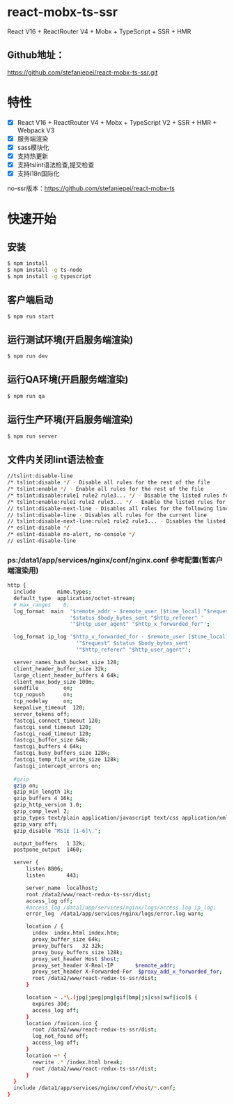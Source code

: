# react-mobx-ts-ssr
React V16 + ReactRouter V4 + Mobx + TypeScript + SSR + HMR

## Github地址：
https://github.com/stefaniepei/react-mobx-ts-ssr.git

# 特性

- [x] React V16 + ReactRouter V4 + Mobx + TypeScript V2 + SSR + HMR + Webpack V3
- [x] 服务端渲染
- [x] sass模块化
- [x] 支持热更新
- [x] 支持tslint语法检查,提交检查
- [x] 支持i18n国际化

no-ssr版本：https://github.com/stefaniepei/react-mobx-ts

# 快速开始

## 安装

````bash
$ npm install
$ npm install -g ts-node
$ npm install -g typescript
````

## 客户端启动

````bash
$ npm run start
````

## 运行测试环境(开启服务端渲染)

````bash
$ npm run dev
````

## 运行QA环境(开启服务端渲染)

````bash
$ npm run qa
````

## 运行生产环境(开启服务端渲染)

````bash
$ npm run server
````

## 文件内关闭lint语法检查

````bash
//tslint:disable-line
/* tslint:disable */ - Disable all rules for the rest of the file
/* tslint:enable */ - Enable all rules for the rest of the file
/* tslint:disable:rule1 rule2 rule3... */ - Disable the listed rules for the rest of the file
/* tslint:enable:rule1 rule2 rule3... */ - Enable the listed rules for the rest of the file
// tslint:disable-next-line - Disables all rules for the following line someCode();
// tslint:disable-line - Disables all rules for the current line
// tslint:disable-next-line:rule1 rule2 rule3... - Disables the listed rules for the next line
/* eslint-disable */
/* eslint-disable no-alert, no-console */
// eslint-disable-line
````

### ps:/data1/app/services/nginx/conf/nginx.conf 参考配置(暂客户端渲染用)
````bash
http {
  include       mime.types;
  default_type  application/octet-stream;
  # max_ranges    0;
  log_format  main  '$remote_addr - $remote_user [$time_local] "$request" '
                    '$status $body_bytes_sent "$http_referer" '
                    '"$http_user_agent" "$http_x_forwarded_for"';

  log_format ip_log '$http_x_forwarded_for - $remote_user [$time_local] '
                      '"$request" $status $body_bytes_sent'
                      '"$http_referer" "$http_user_agent"';

  server_names_hash_bucket_size 128;
  client_header_buffer_size 32k;
  large_client_header_buffers 4 64k;
  client_max_body_size 100m;
  sendfile        on;
  tcp_nopush      on;
  tcp_nodelay     on;
  keepalive_timeout  120;
  server_tokens off;
  fastcgi_connect_timeout 120;
  fastcgi_send_timeout 120;
  fastcgi_read_timeout 120;
  fastcgi_buffer_size 64k;
  fastcgi_buffers 4 64k;
  fastcgi_busy_buffers_size 128k;
  fastcgi_temp_file_write_size 128k;
  fastcgi_intercept_errors on;
    
  #gzip
  gzip on;
  gzip_min_length 1k;
  gzip_buffers 4 16k;
  gzip_http_version 1.0;
  gzip_comp_level 2;
  gzip_types text/plain application/javascript text/css application/xml text/javascript application/x-httpd-php image/jpeg image/gif image/png;
  gzip_vary off;
  gzip_disable "MSIE [1-6]\.";

  output_buffers   1 32k;
  postpone_output  1460;

  server {
      listen 8806;
      listen       443;

      server_name  localhost;
      root /data2/www/react-redux-ts-ssr/dist;
      access_log off;
      #access_log /data1/app/services/nginx/logs/access.log ip_log;
      error_log  /data1/app/services/nginx/logs/error.log warn;

      location / {
        index  index.html index.htm;
        proxy_buffer_size 64k;
        proxy_buffers   32 32k;
        proxy_busy_buffers_size 128k;
        proxy_set_header Host $host;
        proxy_set_header X-Real-IP       $remote_addr;
        proxy_set_header X-Forwarded-For  $proxy_add_x_forwarded_for;
        root /data2/www/react-redux-ts-ssr/dist;
      }

      location ~ .*\.(jpg|jpeg|png|gif|bmp|js|css|swf|ico)$ {
        expires 30d;
        access_log off;
      }
      location /favicon.ico {
        root /data2/www/react-redux-ts-ssr/dist;
        log_not_found off;
        access_log off;
      }
      location ~* {
        rewrite .* /index.html break;
        root /data2/www/react-redux-ts-ssr/dist;
      }
  }
  include /data1/app/services/nginx/conf/vhost/*.conf;
}
````